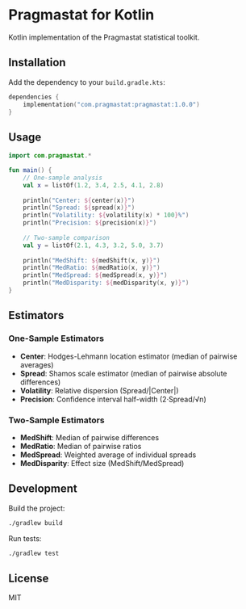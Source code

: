 # Pragmastat for Kotlin

Kotlin implementation of the Pragmastat statistical toolkit.

## Installation

Add the dependency to your `build.gradle.kts`:

```kotlin
dependencies {
    implementation("com.pragmastat:pragmastat:1.0.0")
}
```

## Usage

```kotlin
import com.pragmastat.*

fun main() {
    // One-sample analysis
    val x = listOf(1.2, 3.4, 2.5, 4.1, 2.8)
    
    println("Center: ${center(x)}")
    println("Spread: ${spread(x)}")
    println("Volatility: ${volatility(x) * 100}%")
    println("Precision: ${precision(x)}")
    
    // Two-sample comparison
    val y = listOf(2.1, 4.3, 3.2, 5.0, 3.7)
    
    println("MedShift: ${medShift(x, y)}")
    println("MedRatio: ${medRatio(x, y)}")
    println("MedSpread: ${medSpread(x, y)}")
    println("MedDisparity: ${medDisparity(x, y)}")
}
```

## Estimators

### One-Sample Estimators

- **Center**: Hodges-Lehmann location estimator (median of pairwise averages)
- **Spread**: Shamos scale estimator (median of pairwise absolute differences)
- **Volatility**: Relative dispersion (Spread/|Center|)
- **Precision**: Confidence interval half-width (2·Spread/√n)

### Two-Sample Estimators

- **MedShift**: Median of pairwise differences
- **MedRatio**: Median of pairwise ratios
- **MedSpread**: Weighted average of individual spreads
- **MedDisparity**: Effect size (MedShift/MedSpread)

## Development

Build the project:
```bash
./gradlew build
```

Run tests:
```bash
./gradlew test
```

## License

MIT